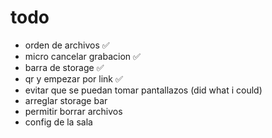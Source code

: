 # todo
- orden de archivos ✅
- micro cancelar grabacion ✅
- barra de storage ✅
- qr y empezar por link ✅
- evitar que se puedan tomar pantallazos (did what i could)
- arreglar storage bar
- permitir borrar archivos
- config de la sala